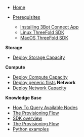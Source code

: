 * [Home](/)

* [Prerequisites](./prerequisites/prerequisites.md)
    * [Installing 3Bot Connect App](./prerequisites/3bot-connect-app.md)
    * [Linux ThreeFold SDK](./prerequisites/threefold-sdk-linux.md)
    * [MacOS ThreeFold SDK](./prerequisites/threefold-sdk-macos.md)

**Storage**
* [Deploy Storage Capacity](./use_cases/storage.md)

**Compute**
* [Deploy Compute Capacity](./use_cases/compute.md)
* [Deploy generic flists](./use_cases/generic-flist.md)
**Network**
* [Deploy Network Capacity](./use_cases/compute.md)

**Knowledge Base**
* [How To Query Available Nodes](./general/query-nodes.md)
* [The Provisioning Flow](./general/provisioningflow.md)
* [SDK overview](./general/jumpscale_SDK/README.md)
* [The Provisioning Flow](./general/provisioningflow.md)
* [Python examples](./use_cases/examples/README.md)

